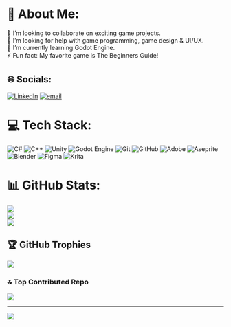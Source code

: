 # 💫 About Me:
👯 I’m looking to collaborate on exciting game projects.<br>🤝 I’m looking for help with game programming, game design & UI/UX.<br>🌱 I’m currently learning Godot Engine.<br>⚡ Fun fact: My favorite game is The Beginners Guide!


## 🌐 Socials:
[![LinkedIn](https://img.shields.io/badge/LinkedIn-%230077B5.svg?logo=linkedin&logoColor=white)](https://linkedin.com/in/alberto-vasquez-perez) [![email](https://img.shields.io/badge/Email-D14836?logo=gmail&logoColor=white)](mailto:albert.vp09@gmail.com) 

# 💻 Tech Stack:
![C#](https://img.shields.io/badge/c%23-%23239120.svg?style=for-the-badge&logo=csharp&logoColor=white) ![C++](https://img.shields.io/badge/c++-%2300599C.svg?style=for-the-badge&logo=c%2B%2B&logoColor=white) ![Unity](https://img.shields.io/badge/unity-%23000000.svg?style=for-the-badge&logo=unity&logoColor=white) ![Godot Engine](https://img.shields.io/badge/GODOT-%23FFFFFF.svg?style=for-the-badge&logo=godot-engine) ![Git](https://img.shields.io/badge/git-%23F05033.svg?style=for-the-badge&logo=git&logoColor=white) ![GitHub](https://img.shields.io/badge/github-%23121011.svg?style=for-the-badge&logo=github&logoColor=white) ![Adobe](https://img.shields.io/badge/adobe-%23FF0000.svg?style=for-the-badge&logo=adobe&logoColor=white) ![Aseprite](https://img.shields.io/badge/Aseprite-FFFFFF?style=for-the-badge&logo=Aseprite&logoColor=#7D929E) ![Blender](https://img.shields.io/badge/blender-%23F5792A.svg?style=for-the-badge&logo=blender&logoColor=white) ![Figma](https://img.shields.io/badge/figma-%23F24E1E.svg?style=for-the-badge&logo=figma&logoColor=white) ![Krita](https://img.shields.io/badge/Krita-203759?style=for-the-badge&logo=krita&logoColor=EEF37B)
# 📊 GitHub Stats:
![](https://github-readme-stats.vercel.app/api?username=Albvasper&theme=dark&hide_border=true&include_all_commits=false&count_private=true)<br/>
![](https://nirzak-streak-stats.vercel.app/?user=Albvasper&theme=dark&hide_border=true)<br/>
![](https://github-readme-stats.vercel.app/api/top-langs/?username=Albvasper&theme=dark&hide_border=true&include_all_commits=false&count_private=true&layout=compact)

## 🏆 GitHub Trophies
![](https://github-profile-trophy.vercel.app/?username=Albvasper&theme=dracula&no-frame=true&no-bg=true&margin-w=4)

### 🔝 Top Contributed Repo
![](https://github-contributor-stats.vercel.app/api?username=Albvasper&limit=5&theme=dark&combine_all_yearly_contributions=true)

---
[![](https://visitcount.itsvg.in/api?id=Albvasper&icon=0&color=0)](https://visitcount.itsvg.in)

<!-- Proudly created with GPRM ( https://gprm.itsvg.in ) -->
